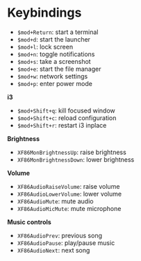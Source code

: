 # Keybindings

- `$mod+Return`: start a terminal
- `$mod+d`: start the launcher
- `$mod+l`: lock screen
- `$mod+n`: toggle notifications
- `$mod+s`: take a screenshot
- `$mod+e`: start the file manager
- `$mod+w`: network settings
- `$mod+p`: enter power mode

**i3**

- `$mod+Shift+q`: kill focused window
- `$mod+Shift+c`: reload configuration
- `$mod+Shift+r`: restart i3 inplace

**Brightness**

- `XF86MonBrightnessUp`: raise brightness
- `XF86MonBrightnessDown`: lower brightness

**Volume**

- `XF86AudioRaiseVolume`: raise volume
- `XF86AudioLowerVolume`: lower volume
- `XF86AudioMute`: mute audio
- `XF86AudioMicMute`: mute microphone

**Music controls**

- `XF86AudioPrev`: previous song
- `XF86AudioPause`: play/pause music
- `XF86AudioNext`: next song
